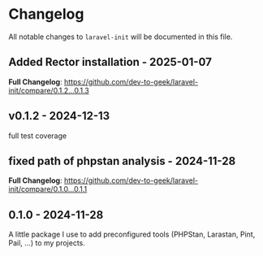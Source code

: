 # Changelog

All notable changes to `laravel-init` will be documented in this file.

## Added Rector installation - 2025-01-07

**Full Changelog**: https://github.com/dev-to-geek/laravel-init/compare/0.1.2...0.1.3

## v0.1.2 - 2024-12-13

full test coverage

## fixed path of phpstan analysis  - 2024-11-28

**Full Changelog**: https://github.com/dev-to-geek/laravel-init/compare/0.1.0...0.1.1

## 0.1.0 - 2024-11-28

A little package I use to add preconfigured tools (PHPStan, Larastan, Pint, Pail, ...) to my projects.

